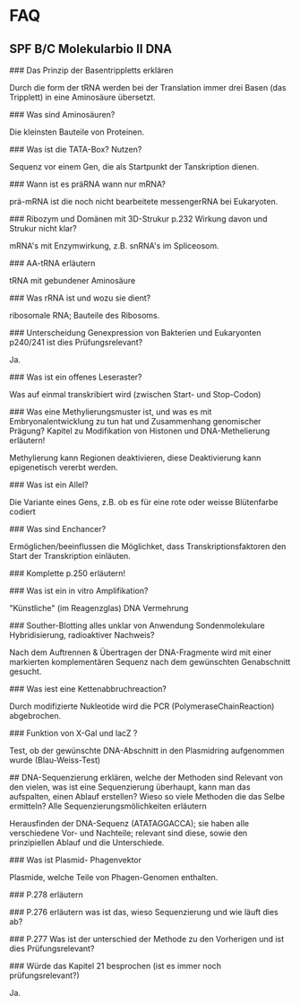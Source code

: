 # FAQ

## SPF B/C Molekularbio II DNA

### Das Prinzip der Basentrippletts erklären

Durch die form der tRNA werden bei der Translation immer drei Basen (das Tripplett) in eine Aminosäure übersetzt.

### Was sind Aminosäuren?

Die kleinsten Bauteile von Proteinen.

### Was ist die TATA-Box? Nutzen?

Sequenz vor einem Gen, die als Startpunkt der Tanskription dienen.

### Wann ist es präRNA wann nur mRNA?

prä-mRNA ist die noch nicht bearbeitete messengerRNA bei Eukaryoten.

### Ribozym und Domänen mit 3D-Strukur p.232 Wirkung davon und Strukur nicht klar?

mRNA's mit Enzymwirkung, z.B. snRNA's im Spliceosom.

### AA-tRNA erläutern

tRNA mit gebundener Aminosäure

### Was rRNA ist und wozu sie dient?

ribosomale RNA; Bauteile des Ribosoms.

### Unterscheidung Genexpression von Bakterien und Eukaryonten p240/241 ist dies Prüfungsrelevant?

Ja.

### Was ist ein offenes Leseraster?

Was auf einmal transkribiert wird (zwischen Start- und Stop-Codon)

### Was eine Methylierungsmuster ist, und was es mit Embryonalentwicklung zu tun hat und Zusammenhang genomischer Prägung? Kapitel zu Modifikation von Histonen und DNA-Methelierung erläutern!

Methylierung kann Regionen deaktivieren, diese Deaktivierung kann epigenetisch vererbt werden.

### Was ist ein Allel?

Die Variante eines Gens, z.B. ob es für eine rote oder weisse Blütenfarbe codiert

### Was sind Enchancer?

Ermöglichen/beeinflussen die Möglichket, dass Transkriptionsfaktoren den Start der Transkription einläuten.

### Komplette p.250 erläutern!

### Was ist ein in vitro Amplifikation?

"Künstliche" (im Reagenzglas) DNA Vermehrung

### Souther-Blotting alles unklar von Anwendung Sondenmolekulare Hybridisierung, radioaktiver Nachweis?

Nach dem Auftrennen & Übertragen der DNA-Fragmente wird mit einer markierten komplementären Sequenz nach dem gewünschten Genabschnitt gesucht.

### Was iest eine Kettenabbruchreaction?

Durch modifizierte Nukleotide wird die PCR (PolymeraseChainReaction) abgebrochen.

### Funktion von X-Gal und lacZ ?

Test, ob der gewünschte DNA-Abschnitt in den Plasmidring aufgenommen wurde (Blau-Weiss-Test)

## DNA-Sequenzierung erklären, welche der Methoden sind Relevant von den vielen, was ist eine Sequenzierung überhaupt, kann man das aufspalten, einen Ablauf erstellen? Wieso so viele Methoden die das Selbe ermitteln? Alle Sequenzierungsmölichkeiten erläutern

Herausfinden der DNA-Sequenz (ATATAGGACCA); sie haben alle verschiedene Vor- und Nachteile; relevant sind diese, sowie den prinzipiellen Ablauf und die Unterschiede. 

### Was ist Plasmid- Phagenvektor

Plasmide, welche Teile von Phagen-Genomen enthalten.

### P.278 erläutern


### P.276 erläutern was ist das, wieso Sequenzierung und wie läuft dies ab?


### P.277 Was ist der unterschied der Methode zu den Vorherigen und ist dies Prüfungsrelevant?


### Würde das Kapitel 21 besprochen (ist es immer noch prüfungsrelevant?)

Ja.